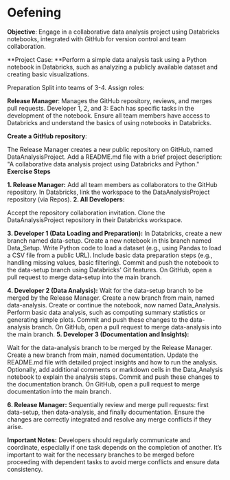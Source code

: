 # Oefening

**Objective**: Engage in a collaborative data analysis project using Databricks notebooks, integrated with GitHub for version control and team collaboration.

**Project Case:
**Perform a simple data analysis task using a Python notebook in Databricks, such as analyzing a publicly available dataset and creating basic visualizations.

Preparation
Split into teams of 3-4. Assign roles:

**Release Manager**: 
Manages the GitHub repository, reviews, and merges pull requests.
Developer 1, 2, and 3: Each has specific tasks in the development of the notebook.
Ensure all team members have access to Databricks and understand the basics of using notebooks in Databricks.

**Create a GitHub repository**:

The Release Manager creates a new public repository on GitHub, named DataAnalysisProject.
Add a README.md file with a brief project description: "A collaborative data analysis project using Databricks and Python."
**Exercise Steps**

**1. Release Manager:**
Add all team members as collaborators to the GitHub repository.
In Databricks, link the workspace to the DataAnalysisProject repository (via Repos).
**2. All Developers:**

Accept the repository collaboration invitation.
Clone the DataAnalysisProject repository in their Databricks workspace.

**3. Developer 1 (Data Loading and Preparation):**
In Databricks, create a new branch named data-setup.
Create a new notebook in this branch named Data_Setup.
Write Python code to load a dataset (e.g., using Pandas to load a CSV file from a public URL).
Include basic data preparation steps (e.g., handling missing values, basic filtering).
Commit and push the notebook to the data-setup branch using Databricks' Git features.
On GitHub, open a pull request to merge data-setup into the main branch.

**4. Developer 2 (Data Analysis):**
Wait for the data-setup branch to be merged by the Release Manager.
Create a new branch from main, named data-analysis.
Create or continue the notebook, now named Data_Analysis.
Perform basic data analysis, such as computing summary statistics or generating simple plots.
Commit and push these changes to the data-analysis branch.
On GitHub, open a pull request to merge data-analysis into the main branch.
**5. Developer 3 (Documentation and Insights):**

Wait for the data-analysis branch to be merged by the Release Manager.
Create a new branch from main, named documentation.
Update the README.md file with detailed project insights and how to run the analysis.
Optionally, add additional comments or markdown cells in the Data_Analysis notebook to explain the analysis steps.
Commit and push these changes to the documentation branch.
On GitHub, open a pull request to merge documentation into the main branch.

**6. Release Manager:**
Sequentially review and merge pull requests: first data-setup, then data-analysis, and finally documentation.
Ensure the changes are correctly integrated and resolve any merge conflicts if they arise.

**Important Notes:**
Developers should regularly communicate and coordinate, especially if one task depends on the completion of another.
It’s important to wait for the necessary branches to be merged before proceeding with dependent tasks to avoid merge conflicts and ensure data consistency.


